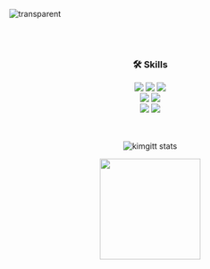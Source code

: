 ![transparent](https://capsule-render.vercel.app/api?type=transparent&fontColor=703ee5&text=Kimgitt's%20GitHub%20&height=150&fontSize=60&desc=Welcome!&descAlignY=75&descAlign=60)

<div align="center">
<br><br>
  
### 🛠 Skills
<div>
<img src="https://img.shields.io/badge/python-3776AB?style=for-the-badge&logo=python&logoColor=white">
<img src="https://img.shields.io/badge/django-092E20?style=for-the-badge&logo=django&logoColor=white">
<img src="https://img.shields.io/badge/mysql-4479A1?style=for-the-badge&logo=django&logoColor=white">
</div>
<div>
<img src="https://img.shields.io/badge/spring-6DB33F?style=for-the-badge&logo=django&logoColor=white">
<img src="https://img.shields.io/badge/springboot-6DB33F?style=for-the-badge&logo=django&logoColor=white">
</div>
<div>
<img src="https://img.shields.io/badge/git-F05032?style=for-the-badge&logo=git&logoColor=white">
<img src="https://img.shields.io/badge/github-181717?style=for-the-badge&logo=github&logoColor=white">
</div>
<br><br>

![kimgitt stats](https://github-readme-stats.vercel.app/api?username=kimgitt&show_icons=true&theme=radical)

<img align="center" style="height:180px" src="http://mazassumnida.wtf/api/v2/generate_badge?boj=cruel367" />

<!--
**kimgitt/kimgitt** is a ✨ _special_ ✨ repository because its `README.md` (this file) appears on your GitHub profile.

Here are some ideas to get you started:

- 🔭 I’m currently working on ...
- 🌱 I’m currently learning ...
- 👯 I’m looking to collaborate on ...
- 🤔 I’m looking for help with ...
- 💬 Ask me about ...
- 📫 How to reach me: ...
- 😄 Pronouns: ...
- ⚡ Fun fact: ...
-->

